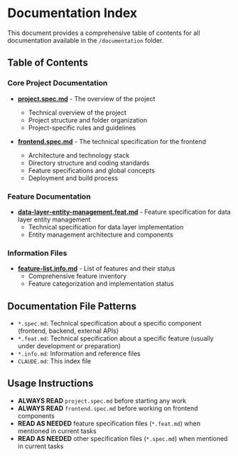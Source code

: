 # Documentation Index

This document provides a comprehensive table of contents for all documentation available in the `/documentation` folder.

## Table of Contents

### Core Project Documentation

- **[project.spec.md](./project.spec.md)** - The overview of the project
  - Technical overview of the project
  - Project structure and folder organization
  - Project-specific rules and guidelines

- **[frontend.spec.md](./frontend.spec.md)** - The technical specification for the frontend
  - Architecture and technology stack
  - Directory structure and coding standards
  - Feature specifications and global concepts
  - Deployment and build process

### Feature Documentation

- **[data-layer-entity-management.feat.md](./data-layer-entity-management.feat.md)** - Feature specification for data layer entity management
  - Technical specification for data layer implementation
  - Entity management architecture and components

### Information Files

- **[feature-list.info.md](./feature-list.info.md)** - List of features and their status
  - Comprehensive feature inventory
  - Feature categorization and implementation status

## Documentation File Patterns

- `*.spec.md`: Technical specification about a specific component (frontend, backend, external APIs)
- `*.feat.md`: Technical specification about a specific feature (usually under development or preparation)
- `*.info.md`: Information and reference files
- `CLAUDE.md`: This index file

## Usage Instructions

- **ALWAYS READ** `project.spec.md` before starting any work
- **ALWAYS READ** `frontend.spec.md` before working on frontend components
- **READ AS NEEDED** feature specification files (`*.feat.md`) when mentioned in current tasks
- **READ AS NEEDED** other specification files (`*.spec.md`) when mentioned in current tasks